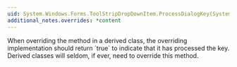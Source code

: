 ```yaml
---
uid: System.Windows.Forms.ToolStripDropDownItem.ProcessDialogKey(System.Windows.Forms.Keys)
additional_notes.overrides: *content
---
```


<p>When overriding the <xref href="System.Windows.Forms.ToolStripDropDownItem.ProcessDialogKey(System.Windows.Forms.Keys)"></xref> method in a derived class, the overriding implementation should return `true` to indicate that it has processed the key. Derived classes will seldom, if ever, need to override this method.</p>


